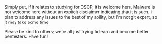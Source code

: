 Simply put, if it relates to studying for OSCP, it is welcome here. Malware is not welcome here without an explicit disclaimer indicating that it is such.
I plan to address any issues to the best of my ability, but I'm not git expert, so it may take some time. 

Please be kind to others; we're all just trying to learn and become better pentesters. Have fun!
